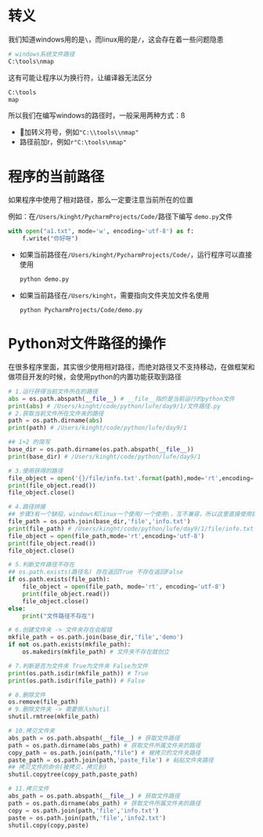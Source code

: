 # 转义

我们知道windows用的是`\`，而linux用的是`/`，这会存在着一些问题隐患

``` bash
# windows系统文件路径
C:\tools\nmap
```

这有可能让程序以为换行符，让编译器无法区分

``` bash
C:\tools
map
```

所以我们在编写windows的路径时，一般采用两种方式：ß

-   加转义符号，例如`"C:\\tools\\nmap"`
-   路径前加r，例如`r"C:\tools\nmap"`

# 程序的当前路径

如果程序中使用了相对路径，那么一定要注意当前所在的位置

例如：在`/Users/kinght/PycharmProjects/Code/`路径下编写 `demo.py`文件

``` python
with open("a1.txt", mode='w', encoding='utf-8') as f:
    f.write("你好呀")
```

-   如果当前路径在`/Users/kinght/PycharmProjects/Code/`，运行程序可以直接使用

    ``` python
    python demo.py
    ```

-   如果当前路径在`/Users/kinght`，需要指向文件夹加文件名使用

        python PycharmProjects/Code/demo.py

# Python对文件路径的操作

在很多程序里面，其实很少使用相对路径，而绝对路径又不支持移动，在做框架和做项目开发的时候，会使用python的内置功能获取到路径

``` python
# 1.运行获得当前文件所在的路径
abs = os.path.abspath(__file__) # __file__指的是当前运行的python文件
print(abs) # /Users/kinght/code/python/lufe/day9/1/文件路径.py
# 2.获取当前文件所在文件夹的路径
path = os.path.dirname(abs)
print(path) # /Users/kinght/code/python/lufe/day9/1

## 1+2 的简写
base_dir = os.path.dirname(os.path.abspath(__file__))
print(base_dir) # /Users/kinght/code/python/lufe/day9/1

# 3.使用获得的路径
file_object = open('{}/file/info.txt'.format(path),mode='rt',encoding='utf-8')
print(file_object.read())
file_object.close()

# 4.路径拼接
## 步骤3有一个缺陷，windows和linux一个使用/一个使用\，互不兼容，所以这里直接使用路径拼接 -> base_dir=上面获取的路径，'file'=文件夹名,'info.txt'=文件名
file_path = os.path.join(base_dir,'file','info.txt')
print(file_path) # /Users/kinght/code/python/lufe/day9/1/file/info.txt
file_object = open(file_path,mode='rt',encoding='utf-8')
print(file_object.read())
file_object.close()

# 5.判断文件路径不存在
## os.path.exists(路径名) 存在返回True 不存在返回False
if os.path.exists(file_path):
    file_object = open(file_path, mode='rt', encoding='utf-8')
    print(file_object.read())
    file_object.close()
else:
    print("文件路径不存在")

# 6.创建文件夹 -> 文件夹存在会报错
mkfile_path = os.path.join(base_dir,'file','demo')
if not os.path.exists(mkfile_path):
    os.makedirs(mkfile_path) # 文件夹不存在就创立

# 7.判断是否为文件夹 True为文件夹 False为文件
print(os.path.isdir(mkfile_path)) # True
print(os.path.isdir(file_path)) # False

# 8.删除文件
os.remove(file_path)
# 9.删除文件夹 -> 需要倒入shutil
shutil.rmtree(mkfile_path)

# 10.拷贝文件夹
abs_path = os.path.abspath(__file__) # 获取文件路径
path = os.path.dirname(abs_path) # 获取文件所属文件夹的路径
copy_path = os.path.join(path,"file") # 被拷贝的文件夹路径
paste_path = os.path.join(path,'paste_file') # 粘贴文件夹路径
## 拷贝文件的命令(被拷贝，拷贝到)
shutil.copytree(copy_path,paste_path)

# 11.拷贝文件
abs_path = os.path.abspath(__file__) # 获取文件路径
path = os.path.dirname(abs_path) # 获取文件所属文件夹的路径
copy = os.path.join(path,'file','info.txt')
paste = os.path.join(path,'file','info2.txt')
shutil.copy(copy,paste)
```